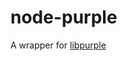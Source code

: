 node-purple
=======================================

A wrapper for [libpurple](http://developer.pidgin.im/wiki/WhatIsLibpurple)